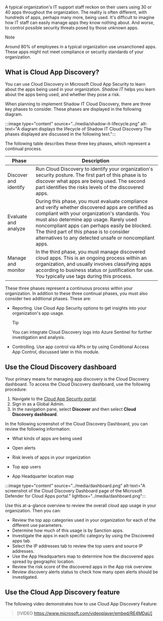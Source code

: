 A typical organization's IT support staff reckon on their users using 30 or 40 apps throughout the organization. The reality is often different, with hundreds of apps, perhaps many more, being used. It's difficult to imagine how IT staff can easily manage apps they know nothing about. And worse, to control possible security threats posed by those unknown apps.

> [!NOTE]
> Around 80% of employees in a typical organization use unsanctioned apps. These apps might not meet compliance or security standards of your organization.

## What is Cloud App Discovery?

You can use Cloud Discovery in Microsoft Cloud App Security to learn about the apps being used in your organization. *Shadow IT* helps you learn about the apps being used, and whether they pose a risk.

When planning to implement Shadow IT Cloud Discovery, there are three key phases to consider. These phases are displayed in the following diagram.

:::image type="content" source="../media/shadow-it-lifecycle.png" alt-text="A diagram displays the lifecycle of Shadow IT Cloud Discovery The phases displayed are discussed in the following text.":::

The following table describes these three key phases, which represent a continual process.

| Phase                  | Description                                                  |
| ---------------------- | ------------------------------------------------------------ |
| Discover and  identify | Run Cloud  Discovery to identify your organization's security posture. The first part of  this phase is to discover what apps are being used. The second part  identifies the risks levels of the discovered apps. |
| Evaluate and  analyze  | During this  phase, you must evaluate compliance and verify whether discovered apps are  certified as compliant with your organization's standards. You must also  determine app usage. Rarely used noncompliant apps can perhaps easily be  blocked. The third part of this phase is to consider alternatives to any  detected unsafe or noncompliant apps. |
| Manage and  monitor    | In the third  phase, you must manage discovered cloud apps. This is an ongoing process  within an organization, and usually involves classifying apps according to  business status or justification for use. You typically use tags during this  process. |

These three phases represent a continuous process within your organization. In addition to these three continual phases, you must also consider two additional phases. These are:

- Reporting. Use Cloud App Security options to get insights into your organization's app usage.

    > [!TIP]
    > You can integrate Cloud Discovery logs into Azure Sentinel for further investigation and analysis.

- Controlling. Use app control via APIs or by using Conditional Access App Control, discussed later in this module.

## Use the Cloud Discovery dashboard

Your primary means for managing app discovery is the Cloud Discovery dashboard. To access the Cloud Discovery dashboard, use the following procedure:

1. Navigate to the [Cloud App Security portal](https://portal.cloudappsecurity.com?azure-portal=true).
2. Sign in as a Global Admin.
3. In the navigation pane, select **Discover** and then select **Cloud Discovery dashboard**.

In the following screenshot of the Cloud Discovery Dashboard, you can review the following information:

- What kinds of apps are being used

- Open alerts

- Risk levels of apps in your organization

- Top app users

- App Headquarter location map

:::image type="content" source="../media/dashboard.png" alt-text="A screenshot of the Cloud Discovery Dashboard page of the Microsoft Defender for Cloud Apps portal." lightbox="../media/dashboard.png":::

Use this at-a-glance overview to review the overall cloud app usage in your organization. Then you can:

- Review the top app categories used in your organization for each of the different use parameters.
- Determine how much of this usage is by Sanction apps. 
- Investigate the apps in each specific category by using the Discovered apps tab.
- Select the IP addresses tab to review the top users and source IP addresses.
- Use the App Headquarters map to determine how the discovered apps spread by geographic location.
- Review the risk score of the discovered apps in the App risk overview.
- Review discovery alerts status to check how many open alerts should be investigated.

## Use the Cloud App Discovery feature

The following video demonstrates how to use Cloud App Discovery Feature:

>[!VIDEO https://www.microsoft.com/videoplayer/embed/RE4MDaU]
